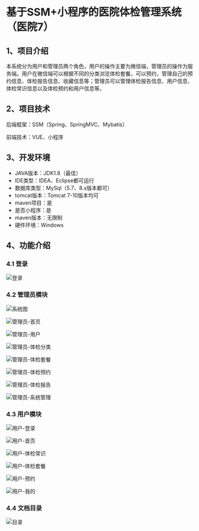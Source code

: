 # 基于SSM+小程序的医院体检管理系统（医院7）

## 1、项目介绍

本系统分为用户和管理员两个角色，用户的操作主要为微信端，管理员的操作为服务端。用户在微信端可以根据不同的分类浏览体检套餐，可以预约，管理自己的预约信息、体检报告信息、收藏信息等；管理员可以管理体检报告信息、用户信息、体检常识信息以及体检预约和用户信息等。

## 2、项目技术

后端框架：SSM（Spring、SpringMVC、Mybatis）

前端技术：VUE、小程序

## 3、开发环境

- JAVA版本：JDK1.8（最佳）
- IDE类型：IDEA、Eclipse都可运行
- 数据库类型：MySql（5.7、8.x版本都可） 
- tomcat版本：Tomcat 7-10版本均可
- maven项目：是
- 是否小程序：是
- maven版本：无限制
- 硬件环境：Windows


## 4、功能介绍

### 4.1 登录

![登录](https://www.codemarket.fun/202409232303645.png)

### 4.2 管理员模块

![系统图](https://www.codemarket.fun/202409232304551.png)

![管理员-首页](https://www.codemarket.fun/202409232303685.png)

![管理员-用户](https://www.codemarket.fun/202409232303063.png)

![管理员-体检分类](https://www.codemarket.fun/202409232303019.png)

![管理员-体检套餐](https://www.codemarket.fun/202409232303022.png)

![管理员-体检预约](https://www.codemarket.fun/202409232303031.png)

![管理员-体检报告](https://www.codemarket.fun/202409232303011.png)

![管理员-系统管理](https://www.codemarket.fun/202409232303051.png)

### 4.3 用户模块

![用户-登录](https://www.codemarket.fun/202409232304409.png)

![用户-首页](https://www.codemarket.fun/202409232304420.png)

![用户-体检常识](https://www.codemarket.fun/202409232304450.png)

![用户-体检套餐](https://www.codemarket.fun/202409232304434.png)

![用户-预约](https://www.codemarket.fun/202409232304471.png)

![用户-我的](https://www.codemarket.fun/202409232304447.png)

### 4.4 文档目录

![目录](https://www.codemarket.fun/202409232304726.png)
